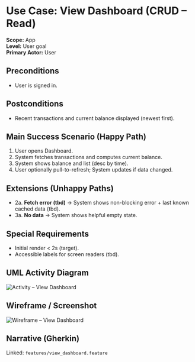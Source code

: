 # Use Case: View Dashboard (CRUD – Read)

**Scope:** App  
**Level:** User goal  
**Primary Actor:** User

## Preconditions
- User is signed in.

## Postconditions
- Recent transactions and current balance displayed (newest first).

## Main Success Scenario (Happy Path)
1. User opens Dashboard.
2. System fetches transactions and computes current balance.
3. System shows balance and list (desc by time).
4. User optionally pull-to-refresh; System updates if data changed.

## Extensions (Unhappy Paths)
- 2a. **Fetch error (tbd)** → System shows non-blocking error + last known cached data (tbd).
- 3a. **No data** → System shows helpful empty state.

## Special Requirements
- Initial render < 2s (target).
- Accessible labels for screen readers (tbd).

## UML Activity Diagram
![Activity – View Dashboard](assets/view_dash_activity.png)

## Wireframe / Screenshot
![Wireframe – View Dashboard](assets/view_dash_wireframe.png)

## Narrative (Gherkin)
Linked: `features/view_dashboard.feature`
